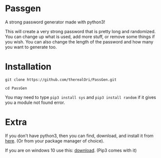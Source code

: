 # Passgen
A strong password generator made with python3!


This will create a very strong password that is pretty long and randomized.
You can change up what is used, add more stuff, or remove some things if you wish. You can also change the length of the password and how many you want to generate too.
#

# Installation

`git clone https://github.com/therealOri/PassGen.git`

`cd PassGen`

You may need to type `pip3 install sys` and `pip3 install random` if it gives you a module not found error.
#

# Extra
If you don't have python3, then you can find, download, and install it from [here](https://www.python.org/downloads/). (Or from your package manager of choice).

If you are on windows 10 use this: [download](https://www.python.org/ftp/python/3.9.5/python-3.9.5-amd64.exe). (Pip3 comes with it)

